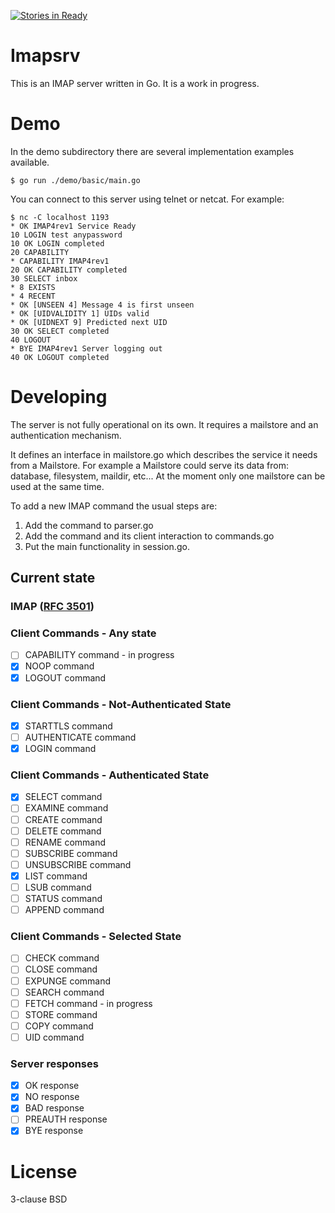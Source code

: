 [![Stories in Ready](https://badge.waffle.io/alienscience/imapsrv.png?label=ready&title=Ready)](https://waffle.io/alienscience/imapsrv)

# Imapsrv

This is an IMAP server written in Go. It is a work in progress.

# Demo

In the demo subdirectory there are several implementation examples available. 

```
$ go run ./demo/basic/main.go
```

You can connect to this server using telnet or netcat. For example:

```
$ nc -C localhost 1193
* OK IMAP4rev1 Service Ready
10 LOGIN test anypassword
10 OK LOGIN completed
20 CAPABILITY
* CAPABILITY IMAP4rev1
20 OK CAPABILITY completed
30 SELECT inbox
* 8 EXISTS
* 4 RECENT
* OK [UNSEEN 4] Message 4 is first unseen
* OK [UIDVALIDITY 1] UIDs valid
* OK [UIDNEXT 9] Predicted next UID
30 OK SELECT completed
40 LOGOUT
* BYE IMAP4rev1 Server logging out
40 OK LOGOUT completed
```

# Developing

The server is not fully operational on its own. It requires a mailstore and an authentication mechanism. 

It defines an interface in mailstore.go which describes the service it needs from a Mailstore. For example a Mailstore could serve its data from: database, filesystem, maildir, etc...
At the moment only one mailstore can be used at the same time.

To add a new IMAP command the usual steps are:

1. Add the command to parser.go
2. Add the command and its client interaction to commands.go
3. Put the main functionality in session.go.

## Current state
### IMAP ([RFC 3501](https://tools.ietf.org/html/rfc3501))
### Client Commands - Any state
- [ ] CAPABILITY command - in progress
- [x] NOOP command
- [x] LOGOUT command

### Client Commands - Not-Authenticated State
- [x] STARTTLS command
- [ ] AUTHENTICATE command
- [x] LOGIN command

### Client Commands - Authenticated State
- [x] SELECT command
- [ ] EXAMINE command
- [ ] CREATE command
- [ ] DELETE command
- [ ] RENAME command
- [ ] SUBSCRIBE command
- [ ] UNSUBSCRIBE command
- [x] LIST command
- [ ] LSUB command
- [ ] STATUS command
- [ ] APPEND command

### Client Commands - Selected State
- [ ] CHECK command
- [ ] CLOSE command
- [ ] EXPUNGE command
- [ ] SEARCH command
- [ ] FETCH command - in progress
- [ ] STORE command
- [ ] COPY command
- [ ] UID command

### Server responses
- [x] OK response
- [x] NO response
- [x] BAD response
- [ ] PREAUTH response
- [x] BYE response

# License

3-clause BSD
